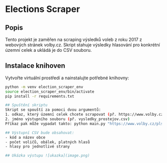 # Elections Scraper

## Popis
Tento projekt je zaměřen na scraping výsledků voleb z roku 2017 z webových stránek volby.cz. Skript stahuje výsledky hlasování pro konkrétní územní celek a ukládá je do CSV souboru.

## Instalace knihoven
Vytvořte virtuální prostředí a nainstalujte potřebné knihovny:
```bash
python -m venv election_scraper_env
source election_scraper_env/bin/activate
pip install -r requirements.txt

## Spuštění skriptu
Skript se spouští za pomoci dvou argumentů: 
1. odkaz, který územní celek chcete scrapovat (př. https://www.volby.cz/pls/ps2017nss/ps32?xjazyk=CZ&xkraj=12&xnumnuts=7103)
2. jméno výstupního souboru (př. vysledky_prostejov.csv)
Příkaz pak může vypadat takto: python main.py "https://www.volby.cz/pls/ps2017nss/ps32?xjazyk=CZ&xkraj=12&xnumnuts=7103" "vysledky_prostejov.csv"

## Výstupní CSV bude obsahovat:
- kód a název obce
- počet voličů, obálek, platných hlasů
- hlasy pro jednotlivé strany

## Ukázka výstupu ![ukazka](image.png)

